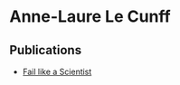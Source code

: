 # Anne-Laure Le Cunff

## Publications

- [Fail like a Scientist](https://nesslabs.com/fail-like-a-scientist)

